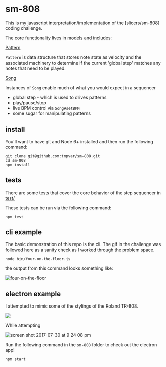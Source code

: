 # sm-808

This is my javascript interpretation/implementation of the [slicers/sm-808] coding challenge.

The core functionality lives in [models](models) and includes:

[Pattern](models/pattern.js)

`Pattern` is data structure that stores note state as velocity and the associated machinery
to determine if the current 'global step' matches any notes that need to be played.

[Song](models/song.js)

Instances of `Song` enable much of what you would expect in a sequencer

- global step - which is used to drives patterns
- play/pause/stop
- live BPM control via `Song#setBPM`
- some sugar for manipulating patterns

## install

You'll want to have git and Node 6+ installed and then run the following command:

```
git clone git@github.com:tmpvar/sm-808.git
cd sm-808
npm install
```

## tests

There are some tests that cover the core behavior of the step sequencer in [test/](test)

These tests can be run via the following command:

```
npm test
```

## cli example

The basic demonstration of this repo is the cli. The gif in the challenge was
followed here as a sanity check as I worked through the problem space.

```
node bin/four-on-the-floor.js
```

the output from this command looks something like:

![four-on-the-floor](https://user-images.githubusercontent.com/46673/28761125-72b75372-757a-11e7-9a14-0eea4db682d6.gif)

## electron example

I attempted to mimic some of the stylings of the Roland TR-808.

![](https://upload.wikimedia.org/wikipedia/commons/thumb/4/4c/Roland_TR-808_%28large%29.jpg/1024px-Roland_TR-808_%28large%29.jpg)

While attempting

![screen shot 2017-07-30 at 9 24 08 pm](https://user-images.githubusercontent.com/46673/28760972-48831290-7579-11e7-8152-db0192964ffe.png)

Run the following command in the `sm-808` folder to check out the electron app!

```
npm start
```
